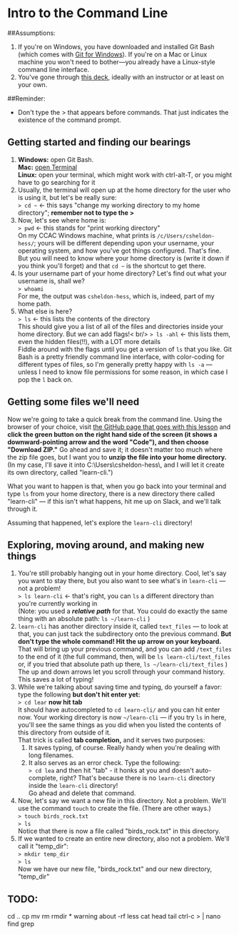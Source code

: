 Intro to the Command Line
=========================

##Assumptions: 
1. If you're on Windows, you have downloaded and installed Git Bash (which comes with [Git for Windows](https://gitforwindows.org/)). If you're on a Mac or Linux machine you won't need to bother&mdash;you already have a Linux-style command line interface.
1. You've gone through [this deck](https://docs.google.com/presentation/d/14oisMTEG-O-_DnHSfBRCLsuRq041VnJt9qFOAiVhdpI/edit?usp=sharing), ideally with an instructor or at least on your own.

##Reminder:
* Don't type the &gt; that appears before commands. That just indicates the existence of the command prompt.

## Getting started and finding our bearings
1. **Windows:** open Git Bash.<br />**Mac:** [open Terminal](https://support.apple.com/guide/terminal/open-or-quit-terminal-apd5265185d-f365-44cb-8b09-71a064a42125/mac)<br />**Linux:** open your terminal, which might work with ctrl-alt-T, or you might have to go searching for it 
1. Usually, the terminal will open up at the home directory for the user who is using it, but let's be really sure:<br />
```> cd ~``` &lt;- this says "change my working directory to my home directory"; **remember not to type the &gt;**
1. Now, let's see where home is:<br />
```> pwd``` &lt;- this stands for "print working directory"<br />
On my CCAC Windows machine, what prints is ```/c/Users/csheldon-hess/```; yours will be different depending upon your username, your operating system, and how you've got things configured. That's fine. But you will need to know where your home directory is (write it down if you think you'll forget) and that ```cd ~``` is the shortcut to get there.
1. Is your username part of your home directory? Let's find out what your username is, shall we?<br />
```> whoami```<br />
For me, the output was ```csheldon-hess```, which is, indeed, part of my home path. 
1. What else is here? <br />
```> ls```  &lt;- this lists the contents of the directory<br />
This should give you a list of all of the files and directories inside your home directory. But we can add flags!< br/> 
```> ls -ahl``` &lt;- this lists them, even the hidden files(!!), with a LOT more details<br />
Fiddle around with the flags until you get a version of ```ls``` that you like. Git Bash is a pretty friendly command line interface, with color-coding for different types of files, so I'm generally pretty happy with ```ls -a``` &mdash; unless I need to know file permissions for some reason, in which case I pop the ```l``` back on.

## Getting some files we'll need
Now we're going to take a quick break from the command line. Using the browser of your choice, visit [the GitHub page that goes with this lesson](https://github.com/ccac-data-analytics/learn-cli) and **click the green button on the right hand side of the screen (it shows a downward-pointing arrow and the word "Code"), and then choose "Download ZIP."** Go ahead and save it; it doesn't matter too much where the zip file goes, but I want you to **unzip the file into your home directory.** (In my case, I'll save it into C:\\Users\\csheldon-hess\\, and I will let it create its own directory, called "learn-cli.")

What you want to happen is that, when you go back into your terminal and type ```ls``` from your home directory, there is a new directory there called "learn-cli" &mdash; if this isn't what happens, hit me up on Slack, and we'll talk through it. 

Assuming that happened, let's explore the ```learn-cli``` directory!

## Exploring, moving around, and making new things
1. You're still probably hanging out in your home directory. Cool, let's say you want to stay there, but you also want to see what's in ```learn-cli``` &mdash; not a problem!<br />
```> ls learn-cli``` &lt;- that's right, you can ```ls``` a different directory than you're currently working in<br />
(Note: you used a ***relative path*** for that. You could do exactly the same thing with an absolute path: ```ls ~/learn-cli``` )
1. ```learn-cli``` has another directory inside it, called ```text_files``` &mdash; to look at that, you can just tack the subdirectory onto the previous command. **But don't type the whole command! Hit the up arrow on your keyboard.** That will bring up your previous command, and you can add ```/text_files``` to the end of it (the full command, then, will be ```ls learn-cli/text_files``` or, if you tried that absolute path up there, ```ls ~/learn-cli/text_files``` )<br />
The up and down arrows let you scroll through your command history. This saves a lot of typing!
1. While we're talking about saving time and typing, do yourself a favor: type the following **but don't hit enter yet:**<br />
```> cd lear``` **now hit tab**<br />
It should have autocompleted to ```cd learn-cli/``` and you can hit enter now. Your working directory is now ```~/learn-cli``` &mdash; if you try ```ls``` in here, you'll see the same things as you did when you listed the contents of this directory from outside of it.<br />
That trick is called **tab completion,** and it serves two purposes:
	1. It saves typing, of course. Really handy when you're dealing with long filenames.
	1. It also serves as an error check. Type the following:<br />
	```> cd lea``` and then hit "tab" - it honks at you and doesn't auto-complete, right? That's because there is no ```learn-cli``` directory inside the ```learn-cli``` directory! <br />
	Go ahead and delete that command.
1. Now, let's say we want a new file in this directory. Not a problem. We'll use the command ```touch``` to create the file. (There are other ways.)<br />
```> touch birds_rock.txt```<br />
```> ls``` <br />
Notice that there is now a file called "birds_rock.txt" in this directory.
1. If we wanted to create an entire new directory, also not a problem. We'll call it "temp_dir":<br />
```> mkdir temp_dir```<br />
```> ls```<br />
Now we have our new file, "birds_rock.txt" and our new directory, "temp_dir"

## TODO:
cd ..
cp
mv
rm
rmdir
*
warning about -rf
less
cat
head
tail
ctrl-c
&gt;
|
nano
find
grep